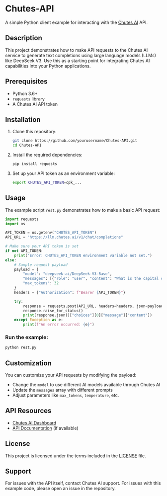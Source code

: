 # Chutes-API

A simple Python client example for interacting with the [Chutes AI](https://chutes.ai) API.

## Description

This project demonstrates how to make API requests to the Chutes AI service to generate text completions using large language models (LLMs) like DeepSeek V3. Use this as a starting point for integrating Chutes AI capabilities into your Python applications.

## Prerequisites

- Python 3.6+
- `requests` library
- A Chutes AI API token

## Installation

1. Clone this repository:
   ```bash
   git clone https://github.com/yourusername/Chutes-API.git
   cd Chutes-API
   ```

2. Install the required dependencies:
   ```bash
   pip install requests
   ```

3. Set up your API token as an environment variable:
   ```bash
   export CHUTES_API_TOKEN=cpk_...
   ```

## Usage

The example script `rest.py` demonstrates how to make a basic API request:

```python
import requests
import os

API_TOKEN = os.getenv("CHUTES_API_TOKEN")
API_URL = "https://llm.chutes.ai/v1/chat/completions"

# Make sure your API token is set
if not API_TOKEN:
    print("Error: CHUTES_API_TOKEN environment variable not set.")
else:
    # Sample request payload
    payload = {
        "model": "deepseek-ai/DeepSeek-V3-Base",
        "messages": [{"role": "user", "content": "What is the capital of France?"}],
        "max_tokens": 32
    }
    headers = {"Authorization": f"Bearer {API_TOKEN}"}

    try:
        response = requests.post(API_URL, headers=headers, json=payload, timeout=15)
        response.raise_for_status()
        print(response.json()["choices"][0]["message"]["content"])
    except Exception as e:
        print(f"An error occurred: {e}")
```

### Run the example:

```bash
python rest.py
```

## Customization

You can customize your API requests by modifying the payload:

- Change the `model` to use different AI models available through Chutes AI
- Update the `messages` array with different prompts
- Adjust parameters like `max_tokens`, `temperature`, etc.

## API Resources

- [Chutes AI Dashboard](https://chutes.ai/app)
- [API Documentation](https://chutes.ai/docs) (if available)

## License

This project is licensed under the terms included in the [LICENSE](LICENSE) file.

## Support

For issues with the API itself, contact Chutes AI support.
For issues with this example code, please open an issue in the repository.
